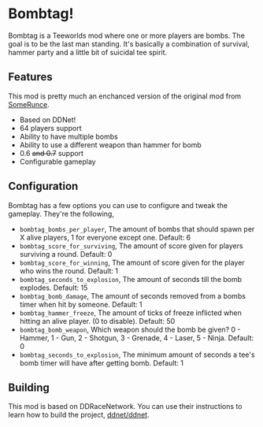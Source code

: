 # Bombtag!
Bombtag is a Teeworlds mod where one or more players are bombs. The goal is to be the last man standing. It's basically a combination of survival, hammer party and a little bit of suicidal tee spirit.

## Features
This mod is pretty much an enchanced version of the original mod from [SomeRunce](https://www.teeworlds.com/forum/viewtopic.php?id=3965).

- Based on DDNet!
- 64 players support
- Ability to have multiple bombs
- Ability to use a different weapon than hammer for bomb
- 0.6 ~~and 0.7~~ support
- Configurable gameplay

## Configuration
Bombtag has a few options you can use to configure and tweak the gameplay. They're the following,

- `bombtag_bombs_per_player`, The amount of bombs that should spawn per X alive players, 1 for everyone except one. Default: 6
- `bombtag_score_for_surviving`, The amount of score given for players surviving a round. Default: 0
- `bombtag_score_for_winning`, The amount of score given for the player who wins the round. Default: 1
- `bombtag_seconds_to_explosion`, The amount of seconds till the bomb explodes. Default: 15
- `bombtag_bomb_damage`, The amount of seconds removed from a bombs timer when hit by someone. Default: 1
- `bombtag_hammer_freeze`, The amount of ticks of freeze inflicted when hitting an alive player. (0 to disable). Default: 50
- `bombtag_bomb_weapon`, Which weapon should the bomb be given? 0 - Hammer, 1 - Gun, 2 - Shotgun, 3 - Grenade, 4 - Laser, 5 - Ninja. Default: 0
- `bombtag_seconds_to_explosion`, The minimum amount of seconds a tee's bomb timer will have after getting bomb. Default: 1

## Building
This mod is based on DDRaceNetwork. You can use their instructions to learn how to build the project, [ddnet/ddnet](https://github.com/ddnet/ddnet).

